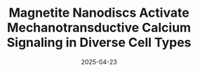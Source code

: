 ---
title: "Magnetite Nanodiscs Activate Mechanotransductive Calcium Signaling in Diverse Cell Types"
authors:
  - J. L. Beckham
  - Y. J. Kim
  - E. Vargas Paniagua
  - N. Kent
  - K. Nagao
  - S. Selvaraji
  - F. Koehler
  - E. Malkin
  - X. Smith
  - A. Tabet
  - S. Kang
  - P. Anikeeva
publication: "Journal of the American Chemical Society"
publication_types: ["0"]
featured: false
date: 2025-04-23
publishDate: 2025-04-23
doi: "10.1021/jacs.4c18227"
url_pdf: ""
abstract: ""
---
